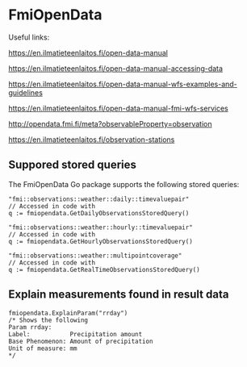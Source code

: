 # FmiOpenData


Useful links:

https://en.ilmatieteenlaitos.fi/open-data-manual

https://en.ilmatieteenlaitos.fi/open-data-manual-accessing-data

https://en.ilmatieteenlaitos.fi/open-data-manual-wfs-examples-and-guidelines

https://en.ilmatieteenlaitos.fi/open-data-manual-fmi-wfs-services

http://opendata.fmi.fi/meta?observableProperty=observation

https://en.ilmatieteenlaitos.fi/observation-stations


## Suppored stored queries
The FmiOpenData Go package supports the following stored queries:

```golang
"fmi::observations::weather::daily::timevaluepair"
// Accessed in code with
q := fmiopendata.GetDailyObservationsStoredQuery()
```

```golang
"fmi::observations::weather::hourly::timevaluepair"
// Accessed in code with
q := fmiopendata.GetHourlyObservationsStoredQuery()
```

```golang
"fmi::observations::weather::multipointcoverage"
// Accessed in code with
q := fmiopendata.GetRealTimeObservationsStoredQuery()
```

## Explain measurements found in result data

```golang
fmiopendata.ExplainParam("rrday")
/* Shows the following
Param rrday:
Label:           Precipitation amount
Base Phenomenon: Amount of precipitation
Unit of measure: mm
*/
```
